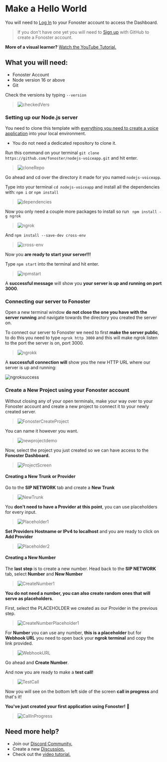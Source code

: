 # Make a Hello World 

You will need to [Log In](https://console.fonoster.io) to your Fonoster account to access the Dashboard.

> If you don't have one yet you will need to [Sign up](https://console.fonoster.io) with GitHub to create a Fonoster account.

**More of a visual learner?** <a href="https://www.youtube.com/watch?v=m6B_9lU4iSw"> Watch the YouTube Tutorial. </a> 

## What you will need:
- Fonoster Account
- Node version 16 or above
- Git

Check the versions by typing `--version` 

> ![checkedVers](https://user-images.githubusercontent.com/80093500/190495081-286d4251-80ca-4b7c-87a9-9e6b5398243f.png)



### Setting up our Node.js server

You need to clone this template with [everything you need to create a voice application](https://github.com/fonoster/nodejs-voiceapp) into your local environment.

- You do not need a dedicated repository to clone it.

Run this command on your terminal `git clone https://github.com/fonoster/nodejs-voiceapp.git` and hit enter.

> ![cloneRepo](https://user-images.githubusercontent.com/80093500/190495235-62e40d41-4b8d-47b0-836d-e091bb7ae1b1.png)

Go ahead and cd over the directory it made for you named `nodejs-voiceapp`. 

Type into your terminal `cd nodejs-voiceapp` and install all the dependencies with: `npm i` or `npm install`

> ![dependencies](https://user-images.githubusercontent.com/80093500/190495646-fe0df012-c982-4249-a2a4-46313890d63a.png)

Now you only need a couple more packages to install so run ` npm install -g ngrok`  
> ![ngrok](https://user-images.githubusercontent.com/80093500/190495815-007d9525-22b1-42bf-a9dd-33eeae96cfd3.png)

And `npm install --save-dev cross-env`
> ![cross-env](https://user-images.githubusercontent.com/80093500/190496001-8cf892dd-10dd-4481-b6c4-cd6b77152c37.png)

Now you **are ready to start your server!!!** 

Type `npm start` into the terminal and hit enter.

>![npmstart](https://user-images.githubusercontent.com/80093500/190496428-bcd43c39-a529-41ed-b4c7-ed4cf6553e90.png)

A **successful message** will show you **your server is up and running on port 3000**.

### Connecting our server to Fonoster

Open a new terminal window **do not close the one you have with the server running** and navigate towards the directory you created the server on.

To connect our server to Fonoster we need to first **make the server public**, to do this you need to type `ngrok http 3000` and this will make ngrok listen to the port the server is on, port 3000.

>![ngrokk](https://user-images.githubusercontent.com/80093500/190496731-7d980f2a-46df-4a47-ac44-964097015eb4.png)

A **successfull connection will** show you the new HTTP URL where our server is up and running: 

![ngroksuccess](https://user-images.githubusercontent.com/80093500/190497557-51b021ee-c35f-47b4-ade0-9d103b0466f0.png)

### Create a New Project using your Fonoster account

Without closing any of your open terminals, make your way over to your Fonoster account and create a new project to connect it to your newly created server. 

>![FonosterCreateProject](https://user-images.githubusercontent.com/80093500/189745109-f2c85777-442d-43ee-910f-24e7e02d3f9b.jpg)

You can name it however you want. 

>![newprojectdemo](https://user-images.githubusercontent.com/80093500/189745961-ce31a0ca-f94e-4564-948c-bf9e898544b3.jpg)

Now, select the project you just created so we can have access to the **Fonoster Dashboard.**

>![ProjectScreen](https://user-images.githubusercontent.com/80093500/189751537-8a100af5-2412-4b9b-b755-650a41e39116.png)

#### Creating a New Trunk or Provider

Go to the **SIP NETWORK** tab and create a **New Trunk**

>![NewTrunk](https://user-images.githubusercontent.com/80093500/189752692-7884833a-73d1-446f-922a-41863a8d4c13.jpg)

You **don't need to have a Provider at this point**, you can use placeholders for every input. 

>![Placeholder1](https://user-images.githubusercontent.com/80093500/189753362-ee1b608a-42ee-4a9d-977d-336b7055c124.jpg)

**Set Providers Hostname or IPv4 to localhost** and you are ready to click on **Add Provider**

>![Placeholder2](https://user-images.githubusercontent.com/80093500/189753477-ffebe23d-15aa-4860-a2ee-8d28a49a8842.jpg)

#### Creating a New Number

The **last step** is to create a new number. Head back to the **SIP NETWORK** tab, select **Number** and **New Number**

>![CreateNumber1](https://user-images.githubusercontent.com/80093500/189754121-a00592d7-7ebe-4df7-86ce-5a2747b39b29.jpg)

**You do not need a number, you can also create random ones that will serve as placeholders**.

First, select the PLACEHOLDER we created as our Provider in the previous step. 

>![CreateNumberPlaceholder1](https://user-images.githubusercontent.com/80093500/189754656-5e05a9f3-3434-4c74-9a1f-731ae089117a.jpg)

For **Number** you can use any number, **this is a placeholder** but for **Webhook URL** you need to open back your **ngrok terminal** and copy the link provided.

>![WebhookURL](https://user-images.githubusercontent.com/80093500/190498471-3478b756-3c84-4f2d-a80e-ff378f31220f.jpg)

Go ahead and **Create Number**.

And now you are ready to make a **test call!**

>![TestCall](https://user-images.githubusercontent.com/80093500/189755924-a3c32659-358f-44f5-8ee2-774a8d0dca44.jpg)

Now you will see on the bottom left side of the screen **call in progress** and that's it! 

**You've just created your first application using Fonoster!** 🎉

>![CallInProgress](https://user-images.githubusercontent.com/80093500/189756179-53f81add-8ba7-45c8-b25e-77b7e5ff7f27.jpg)

## Need more help?

-  Join our <a href="https://discord.gg/mpWSRUhG7e"> Discord Community. </a>
-  Create a new <a href="https://github.com/orgs/fonoster/discussions"> Discussion.</a>
-  Check out the <a href="https://www.youtube.com/watch?v=m6B_9lU4iSw"> video tutorial. </a>





